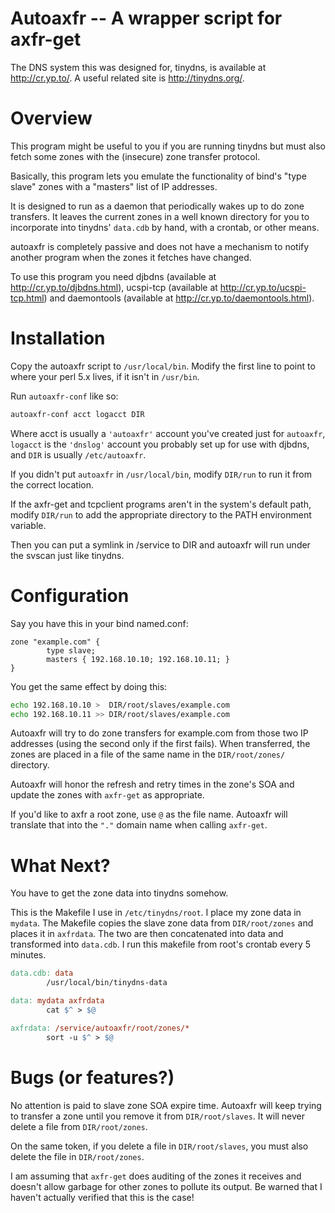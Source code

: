 # Autoaxfr -- A wrapper script for axfr-get

The DNS system this was designed for, tinydns, is available at
http://cr.yp.to/.  A useful related site is http://tinydns.org/.

# Overview

This program might be useful to you if you are running tinydns but must
also fetch some zones with the (insecure) zone transfer protocol.

Basically, this program lets you emulate the functionality of bind's "type
slave" zones with a "masters" list of IP addresses.

It is designed to run as a daemon that periodically wakes up to do zone
transfers. It leaves the current zones in a well known directory for you to
incorporate into tinydns' `data.cdb` by hand, with a crontab, or other
means.

autoaxfr is completely passive and does not have a mechanism to notify
another program when the zones it fetches have changed.

To use this program you need djbdns (available at
http://cr.yp.to/djbdns.html), ucspi-tcp (available at
http://cr.yp.to/ucspi-tcp.html) and daemontools (available at
http://cr.yp.to/daemontools.html).

# Installation

Copy the autoaxfr script to `/usr/local/bin`. Modify the first line to
point to where your perl 5.x lives, if it isn't in `/usr/bin`.

Run `autoaxfr-conf` like so:

```sh
autoaxfr-conf acct logacct DIR
```

Where acct is usually a `'autoaxfr'` account you've created just for
`autoaxfr`, `logacct` is the `'dnslog'` account you probably set up for use
with djbdns, and `DIR` is usually `/etc/autoaxfr`.

If you didn't put `autoaxfr` in `/usr/local/bin`, modify `DIR/run` to run
it from the correct location.

If the axfr-get and tcpclient programs aren't in the system's default path,
modify `DIR/run` to add the appropriate directory to the PATH environment
variable.

Then you can put a symlink in /service to DIR and autoaxfr will run
under the svscan just like tinydns.

# Configuration

Say you have this in your bind named.conf:

```
zone "example.com" {
        type slave;
        masters { 192.168.10.10; 192.168.10.11; }
}
```

You get the same effect by doing this:

```sh
echo 192.168.10.10 >  DIR/root/slaves/example.com
echo 192.168.10.11 >> DIR/root/slaves/example.com
```

Autoaxfr will try to do zone transfers for example.com from those two IP
addresses (using the second only if the first fails). When transferred, the
zones are placed in a file of the same name in the `DIR/root/zones/`
directory.

Autoaxfr will honor the refresh and retry times in the zone's SOA and
update the zones with `axfr-get` as appropriate.

If you'd like to axfr a root zone, use `@` as the file name. Autoaxfr will
translate that into the `"."` domain name when calling `axfr-get`.

# What Next?

You have to get the zone data into tinydns somehow.

This is the Makefile I use in `/etc/tinydns/root`. I place my zone data in
`mydata`. The Makefile copies the slave zone data from `DIR/root/zones` and
places it in `axfrdata`. The two are then concatenated into data and
transformed into `data.cdb`. I run this makefile from root's crontab every
5 minutes.

```Makefile
data.cdb: data
        /usr/local/bin/tinydns-data

data: mydata axfrdata
        cat $^ > $@

axfrdata: /service/autoaxfr/root/zones/*
        sort -u $^ > $@
```

# Bugs (or features?)

No attention is paid to slave zone SOA expire time. Autoaxfr will keep
trying to transfer a zone until you remove it from `DIR/root/slaves`. It
will never delete a file from `DIR/root/zones`.

On the same token, if you delete a file in `DIR/root/slaves`, you must
also delete the file in `DIR/root/zones`.

I am assuming that `axfr-get` does auditing of the zones it receives and
doesn't allow garbage for other zones to pollute its output. Be warned that
I haven't actually verified that this is the case!
